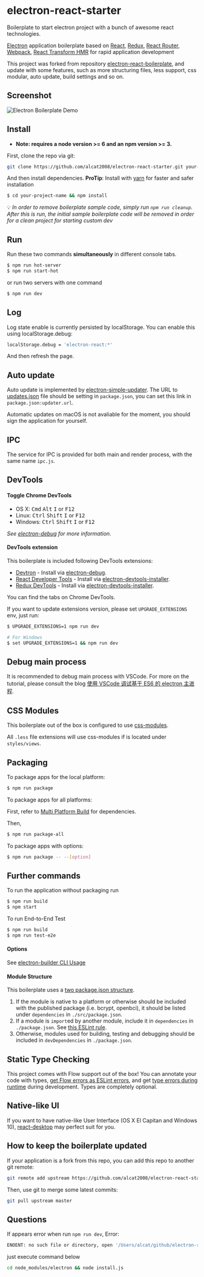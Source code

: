 # electron-react-starter

Boilerplate to start electron project with a bunch of awesome react technologies.

[Electron](http://electron.atom.io/) application boilerplate based on [React](https://facebook.github.io/react/), [Redux](https://github.com/reactjs/redux), [React Router](https://github.com/reactjs/react-router), [Webpack](http://webpack.github.io/docs/), [React Transform HMR](https://github.com/gaearon/react-transform-hmr) for rapid application development

This project was forked from repository [electron-react-boilerplate](https://github.com/chentsulin/electron-react-boilerplate), and update with some features, such as more structuring files, less support, css modular, auto update, build settings and so on.

## Screenshot

![Electron Boilerplate Demo](https://cloud.githubusercontent.com/assets/3382565/10557547/b1f07a4e-74e3-11e5-8d27-79ab6947d429.gif)

## Install

* **Note: requires a node version >= 6 and an npm version >= 3.**

First, clone the repo via git:

```bash
git clone https://github.com/alcat2008/electron-react-starter.git your-project-name
```

And then install dependencies.
**ProTip**: Install with [yarn](https://github.com/yarnpkg/yarn) for faster and safer installation

```bash
$ cd your-project-name && npm install
```

:bulb: *In order to remove boilerplate sample code, simply run `npm run cleanup`. After this is run, the initial sample boilerplate code will be removed in order for a clean project for starting custom dev*

## Run

Run these two commands __simultaneously__ in different console tabs.

```bash
$ npm run hot-server
$ npm run start-hot
```

or run two servers with one command

```bash
$ npm run dev
```


## Log

Log state enable is currently persisted by localStorage. You can enable this using localStorage.debug:

```bash
localStorage.debug = 'electron-react:*'
```

And then refresh the page.


## Auto update

Auto update is implemented by [electron-simple-updater](https://github.com/megahertz/electron-simple-updater). The URL to [updates.json](https://github.com/megahertz/electron-simple-updater/blob/master/example/updates.json) file should be setting in `package.json`, you can set this link in `package.json:updater.url`.

Automatic updates on macOS is not avaliable for the moment, you should sign the application for yourself.


## IPC

The service for IPC is provided for both main and render process, with the same name `ipc.js`.


## DevTools

#### Toggle Chrome DevTools

- OS X: <kbd>Cmd</kbd> <kbd>Alt</kbd> <kbd>I</kbd> or <kbd>F12</kbd>
- Linux: <kbd>Ctrl</kbd> <kbd>Shift</kbd> <kbd>I</kbd> or <kbd>F12</kbd>
- Windows: <kbd>Ctrl</kbd> <kbd>Shift</kbd> <kbd>I</kbd> or <kbd>F12</kbd>

*See [electron-debug](https://github.com/sindresorhus/electron-debug) for more information.*

#### DevTools extension

This boilerplate is included following DevTools extensions:

* [Devtron](https://github.com/electron/devtron) - Install via [electron-debug](https://github.com/sindresorhus/electron-debug).
* [React Developer Tools](https://github.com/facebook/react-devtools) - Install via [electron-devtools-installer](https://github.com/GPMDP/electron-devtools-installer).
* [Redux DevTools](https://github.com/zalmoxisus/redux-devtools-extension) - Install via [electron-devtools-installer](https://github.com/GPMDP/electron-devtools-installer).

You can find the tabs on Chrome DevTools.

If you want to update extensions version, please set `UPGRADE_EXTENSIONS` env, just run:

```bash
$ UPGRADE_EXTENSIONS=1 npm run dev

# For Windows
$ set UPGRADE_EXTENSIONS=1 && npm run dev
```

## Debug main process

It is recommended to debug main process with VSCode. For more on the tutorial, please consult the blog [使用 VSCode 调试基于 ES6 的 electron 主进程](http://front-ender.me//architecture/electron-debug-vscode.html).

## CSS Modules

This boilerplate out of the box is configured to use [css-modules](https://github.com/css-modules/css-modules).

All `.less` file extensions will use css-modules if is located under `styles/views`.


## Packaging

To package apps for the local platform:

```bash
$ npm run package
```

To package apps for all platforms:

First, refer to [Multi Platform Build](https://github.com/electron-userland/electron-builder/wiki/Multi-Platform-Build) for dependencies.

Then,
```bash
$ npm run package-all
```

To package apps with options:

```bash
$ npm run package -- --[option]
```

## Further commands

To run the application without packaging run

```bash
$ npm run build
$ npm start
```

To run End-to-End Test

```bash
$ npm run build
$ npm run test-e2e
```

#### Options

See [electron-builder CLI Usage](https://github.com/electron-userland/electron-builder#cli-usage)

#### Module Structure

This boilerplate uses a [two package.json structure](https://github.com/electron-userland/electron-builder/wiki/Two-package.json-Structure).

1. If the module is native to a platform or otherwise should be included with the published package (i.e. bcrypt, openbci), it should be listed under `dependencies` in `./src/package.json`.
2. If a module is `import`ed by another module, include it in `dependencies` in `./package.json`.   See [this ESLint rule](https://github.com/benmosher/eslint-plugin-import/blob/master/docs/rules/no-extraneous-dependencies.md).
3. Otherwise, modules used for building, testing and debugging should be included in `devDependencies` in `./package.json`.

## Static Type Checking
This project comes with Flow support out of the box! You can annotate your code with types, [get Flow errors as ESLint errors](https://github.com/amilajack/eslint-plugin-flowtype-errors), and get [type errors during runtime](https://github.com/gcanti/babel-plugin-tcomb-boilerplate) during development. Types are completely optional.

## Native-like UI

If you want to have native-like User Interface (OS X El Capitan and Windows 10), [react-desktop](https://github.com/gabrielbull/react-desktop) may perfect suit for you.

## How to keep the boilerplate updated

If your application is a fork from this repo, you can add this repo to another git remote:

```sh
git remote add upstream https://github.com/alcat2008/electron-react-starter.git
```

Then, use git to merge some latest commits:

```sh
git pull upstream master
```

## Questions

If appears error when run `npm run dev`, Error: 

```bash
ENOENT: no such file or directory, open '/Users/alcat/github/electron-react-starter/node_modules/electron/path.txt'
```

just execute command below

```bash
cd node_modules/electron && node install.js
```
